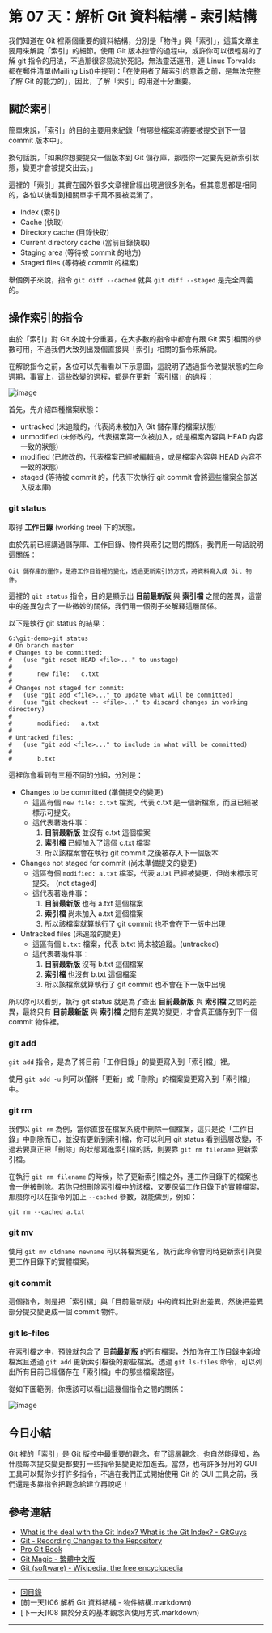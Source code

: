 第 07 天：解析 Git 資料結構 - 索引結構
=====================================================

我們知道在 Git 裡兩個重要的資料結構，分別是「物件」與「索引」，這篇文章主要用來解說「索引」的細節。使用 Git 版本控管的過程中，或許你可以很輕易的了解 git 指令的用法，不過那很容易流於死記，無法靈活運用，連 Linus Torvalds 都在郵件清單(Mailing List)中提到：「在使用者了解索引的意義之前，是無法完整了解 Git 的能力的」，因此，了解「索引」的用途十分重要。

關於索引
-------

簡單來說，「索引」的目的主要用來紀錄「有哪些檔案即將要被提交到下一個 commit 版本中」。

換句話說，「如果你想要提交一個版本到 Git 儲存庫，那麼你一定要先更新索引狀態，變更才會被提交出去。」

這裡的「索引」其實在國外很多文章裡曾經出現過很多別名，但其意思都是相同的，各位以後看到相關單字千萬不要被混淆了。

* Index (索引)
* Cache (快取)
* Directory cache (目錄快取)
* Current directory cache (當前目錄快取)
* Staging area (等待被 commit 的地方)
* Staged files (等待被 commit 的檔案)

舉個例子來說，指令 `git diff --cached` 就與 `git diff --staged` 是完全同義的。

操作索引的指令
-------------

由於「索引」對 Git 來說十分重要，在大多數的指令中都會有跟 Git 索引相關的參數可用，不過我們大致列出幾個直接與「索引」相關的指令來解說。

在解說指令之前，各位可以先看看以下示意圖，這說明了透過指令改變狀態的生命週期，事實上，這些改變的過程，都是在更新「索引檔」的過程：

![image](http://git-scm.com/figures/18333fig0201-tn.png)

首先，先介紹四種檔案狀態：

* untracked (未追蹤的，代表尚未被加入 Git 儲存庫的檔案狀態)
* unmodified (未修改的，代表檔案第一次被加入，或是檔案內容與 HEAD 內容一致的狀態)
* modified (已修改的，代表檔案已經被編輯過，或是檔案內容與 HEAD 內容不一致的狀態)
* staged (等待被 commit 的，代表下次執行 git commit 會將這些檔案全部送入版本庫)



### git status

取得 **工作目錄** (working tree) 下的狀態。

由於先前已經講過儲存庫、工作目錄、物件與索引之間的關係，我們用一句話說明這關係：

	Git 儲存庫的運作，是將工作目錄裡的變化，透過更新索引的方式，將資料寫入成 Git 物件。

這裡的 `git status` 指令，目的是顯示出 **目前最新版** 與 **索引檔** 之間的差異，這當中的差異包含了一些微妙的關係，我們用一個例子來解釋這層關係。

以下是執行 git status 的結果：
	
	G:\git-demo>git status
	# On branch master
	# Changes to be committed:
	#   (use "git reset HEAD <file>..." to unstage)
	#
	#       new file:   c.txt
	#
	# Changes not staged for commit:
	#   (use "git add <file>..." to update what will be committed)
	#   (use "git checkout -- <file>..." to discard changes in working directory)
	#
	#       modified:   a.txt
	#
	# Untracked files:
	#   (use "git add <file>..." to include in what will be committed)
	#
	#       b.txt

這裡你會看到有三種不同的分組，分別是：

* Changes to be committed (準備提交的變更)
	* 這區有個 `new file: c.txt` 檔案，代表 c.txt 是一個新檔案，而且已經被標示可提交。
	* 這代表著幾件事：
		1. **目前最新版** 並沒有 c.txt 這個檔案
		2. **索引檔** 已經加入了這個 c.txt 檔案
		3. 所以該檔案會在執行 git commit 之後被存入下一個版本
* Changes not staged for commit (尚未準備提交的變更)
	* 這區有個 `modified: a.txt` 檔案，代表 a.txt 已經被變更，但尚未標示可提交。 (not staged)
	* 這代表著幾件事：
		1. **目前最新版** 也有 a.txt 這個檔案
		2. **索引檔** 尚未加入 a.txt 這個檔案
		3. 所以該檔案就算執行了 git commit 也不會在下一版中出現
* Untracked files (未追蹤的變更)
	* 這區有個 `b.txt` 檔案，代表 b.txt 尚未被追蹤。(untracked)
	* 這代表著幾件事：
		1. **目前最新版** 沒有 b.txt 這個檔案
		2. **索引檔** 也沒有 b.txt 這個檔案
		3. 所以該檔案就算執行了 git commit 也不會在下一版中出現

所以你可以看到，執行 git status 就是為了查出 **目前最新版** 與 **索引檔** 之間的差異，最終只有 **目前最新版** 與 **索引檔** 之間有差異的變更，才會真正儲存到下一個 commit 物件裡。

### git add 

`git add` 指令，是為了將目前「工作目錄」的變更寫入到「索引檔」裡。

使用 `git add -u` 則可以僅將「更新」或「刪除」的檔案變更寫入到「索引檔」中。

### git rm

我們以 `git rm` 為例，當你直接在檔案系統中刪除一個檔案，這只是從「工作目錄」中刪除而已，並沒有更新到索引檔，你可以利用 git status 看到這層改變，不過若要真正把「刪除」的狀態寫進索引檔的話，則要靠 `git rm filename` 更新索引檔。 

在執行 `git rm filename` 的時候，除了更新索引檔之外，連工作目錄下的檔案也會一併被刪除。若你只想刪除索引檔中的該檔，又要保留工作目錄下的實體檔案，那麼你可以在指令列加上 `--cached` 參數，就能做到，例如：

    git rm --cached a.txt 

### git mv

使用 `git mv oldname newname` 可以將檔案更名，執行此命令會同時更新索引與變更工作目錄下的實體檔案。 

### git commit

這個指令，則是把「索引檔」與「目前最新版」中的資料比對出差異，然後把差異部分提交變更成一個 commit 物件。

### git ls-files

在索引檔之中，預設就包含了 **目前最新版** 的所有檔案，外加你在工作目錄中新增檔案且透過 `git add` 更新索引檔後的那些檔案。透過 `git ls-files` 命令，可以列出所有目前已經儲存在「索引檔」中的那些檔案路徑。

從如下圖範例，你應該可以看出這幾個指令之間的關係：

![image](https://f.cloud.github.com/assets/88981/1143317/476ba898-1d32-11e3-9734-79667eb83db4.png)


今日小結
-------

Git 裡的「索引」是 Git 版控中最重要的觀念，有了這層觀念，也自然能得知，為什麼每次提交變更都要打一些指令把變更給加進去。當然，也有許多好用的 GUI 工具可以幫你少打許多指令，不過在我們正式開始使用 Git 的 GUI 工具之前，我們還是多靠指令把觀念給建立再說吧！ 


參考連結
-------

* [What is the deal with the Git Index? What is the Git Index? - GitGuys](http://www.gitguys.com/topics/whats-the-deal-with-the-git-index/)
* [Git - Recording Changes to the Repository](http://git-scm.com/book/en/Git-Basics-Recording-Changes-to-the-Repository)
* [Pro Git Book](http://progit.org/)
* [Git Magic - 繁體中文版](http://www-cs-students.stanford.edu/~blynn/gitmagic/intl/zh_tw/)
* [Git (software) - Wikipedia, the free encyclopedia](http://en.wikipedia.org/wiki/Git_(software) "Git (software) - Wikipedia, the free encyclopedia")



-------
* [回目錄](../README.markdown)
* [前一天](06 解析 Git 資料結構 - 物件結構.markdown)
* [下一天](08 關於分支的基本觀念與使用方式.markdown)

-------


